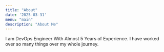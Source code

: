 ```yaml
---
title: "About"
date: '2025-03-31'
menu: "main"
description: "About Me"
---
```

I am DevOps Engineer With Almost 5 Years of Experience. I have worked over so many things over my whole journey.